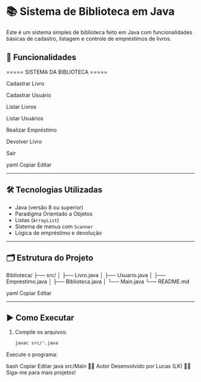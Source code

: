 # 📚 Sistema de Biblioteca em Java

Este é um sistema simples de biblioteca feito em Java com funcionalidades básicas de cadastro, listagem e controle de empréstimos de livros.

## 🧠 Funcionalidades

===== SISTEMA DA BIBLIOTECA =====

Cadastrar Livro

Cadastrar Usuário

Listar Livros

Listar Usuários

Realizar Empréstimo

Devolver Livro

Sair

yaml
Copiar
Editar

---

## 🛠 Tecnologias Utilizadas

- Java (versão 8 ou superior)
- Paradigma Orientado a Objetos
- Listas (`ArrayList`)
- Sistema de menus com `Scanner`
- Lógica de empréstimo e devolução

---

## 🗂 Estrutura do Projeto

Biblioteca/
├── src/
│ ├── Livro.java
│ ├── Usuario.java
│ ├── Emprestimo.java
│ ├── Biblioteca.java
│ └── Main.java
└── README.md

yaml
Copiar
Editar

---

## ▶️ Como Executar

1. Compile os arquivos:
   ```bash
   javac src/*.java
Execute o programa:

bash
Copiar
Editar
java src/Main
🧑‍💻 Autor
Desenvolvido por Lucas (LK) 👨‍💻
Siga-me para mais projetos!

